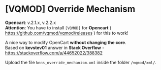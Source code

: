 # [VQMOD] Override Mechanism
**Opencart**: v.2.1.x, v.2.2.x  
**Attention**: You have to install `[VQMOD]` for **Opencart** ( https://github.com/vqmod/vqmod/releases ) for this to work!

A nice way to modify OpenCart **without changing the core**.  
Based on **kevstev01** answer in **Stack Overflow** - https://stackoverflow.com/a/44652022/388382

Upload the file `knns_override_mechanism.xml` inside the folder `/vqmod/xml/`.
